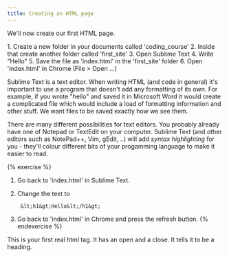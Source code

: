 ```yaml
---
title: Creating an HTML page
---
```


We'll now create our first HTML page.

<div class='exercise' markdown="1">
	1. Create a new folder in your documents called 'coding_course'
	2. Inside that create another folder called 'first_site'
	3. Open Sublime Text
	4. Write "Hello"
	5. Save the file as 'index.html' in the 'first_site' folder
	6. Open 'index.html' in Chrome (File > Open ...)
</div>

Sublime Text is a text editor. When writing HTML (and code in general) it's important to use a program that doesn't add any formatting of its own. For example, if you wrote "hello" and saved it in Microsoft Word it would create a complicated file which would include a load of formatting information and other stuff. We want files to be saved exactly how we see them.

There are many different possibilities for text editors. You probably already have one of Notepad or TextEdit on your computer. Sublime Text (and other editors such as NotePad++, Vim, gEdit, ..) will add _syntax highlighting_ for you - they'll colour different bits of your progamming language to make it easier to read.

{% exercise %}
1. Go back to 'index.html' in Sublime Text.
2. Change the text to

		&lt;h1&gt;Hello&lt;/h1&gt;

3. Go back to 'index.html' in Chrome and press the refresh button.
{% endexercise %}

This is your first real html tag. It has an open and a close. It tells it to be a heading.
